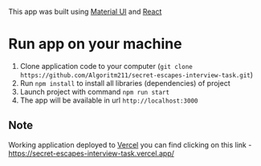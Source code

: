 This app was built using [Material UI](https://mui.com/) and [React](https://reactjs.org/)

# Run app on your machine

1. Clone application code to your computer (`git clone https://github.com/Algoritm211/secret-escapes-interview-task.git`)
2. Run `npm install` to install all libraries (dependencies) of project
3. Launch project with command `npm run start`
4. The app will be available in url `http://localhost:3000`

## Note

Working application deployed to [Vercel](https://vercel.com/) you can find clicking on this link - https://secret-escapes-interview-task.vercel.app/
